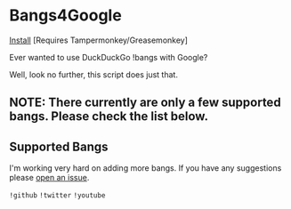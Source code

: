 # Bangs4Google

<a href="https://github.com/NoahvdAa/UserScripts/raw/master/Bangs4Google/bangs4google.user.js" target="_blank">Install</a> [Requires Tampermonkey/Greasemonkey]

Ever wanted to use DuckDuckGo !bangs with Google?

Well, look no further, this script does just that.

## NOTE: There currently are only a few supported bangs. Please check the list below.

## Supported Bangs

I'm working very hard on adding more bangs. If you have any suggestions please [open an issue](https://github.com/NoahvdAa/UserScripts/issues/new).

`!github`
`!twitter`
`!youtube`

